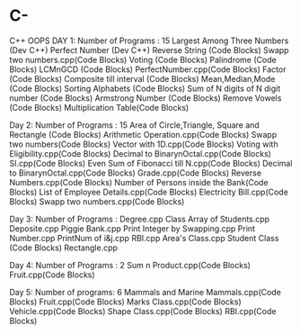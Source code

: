 # C-
C++ OOPS
DAY 1:
Number of Programs : 15
 Largest Among Three Numbers (Dev C++)
 Perfect Number (Dev C++)
 Reverse String (Code Blocks)
 Swapp two numbers.cpp(Code Blocks)
 Voting (Code Blocks)
 Palindrome (Code Blocks)
 LCMnGCD (Code Blocks)
 PerfectNumber.cpp(Code Blocks)
 Factor (Code Blocks)
 Composite till interval (Code Blocks)
 Mean,Median,Mode (Code Blocks)
 Sorting Alphabets (Code Blocks)
 Sum of N digits of N digit number (Code Blocks)
 Armstrong Number (Code Blocks)
 Remove Vowels (Code Blocks)
 Multiplication Table(Code Blocks)
 
Day 2:
Number of Programs : 15
  Area of Circle,Triangle, Square and Rectangle (Code Blocks)
  Arithmetic Operation.cpp(Code Blocks)
  Swapp two numbers(Code Blocks)
  Vector with 1D.cpp(Code Blocks)
  Voting with Eligibility.cpp(Code Blocks)
  Decimal to BinarynOctal.cpp(Code Blocks)
  SI.cpp(Code Blocks)
  Even Sum of Fibonacci till N.cpp(Code Blocks)
  Decimal to BinarynOctal.cpp(Code Blocks)
  Grade.cpp(Code Blocks)
  Reverse Numbers.cpp(Code Blocks)
  Number of Persons inside the Bank(Code Blocks)
  List of Employee Details.cpp(Code Blocks)
  Electricity Bill.cpp(Code Blocks)
  Swapp two numbers.cpp(Code Blocks)
  
  
Day 3:
Number of Programs :
  Degree.cpp
  Class Array of Students.cpp
  Deposite.cpp
  Piggie Bank.cpp
  Print Integer by Swapping.cpp
  Print Number.cpp
  PrintNum of i&j.cpp
  RBI.cpp
  Area's Class.cpp
  Student Class (Code Blocks)
  Rectangle.cpp
  
 Day 4:
 Number of Programs : 2
   Sum n Product.cpp(Code Blocks)
   Fruit.cpp(Code Blocks)
   
 Day 5:
 Number of programs: 6
   Mammals and Marine Mammals.cpp(Code Blocks)
   Fruit.cpp(Code Blocks)
   Marks Class.cpp(Code Blocks)
   Vehicle.cpp(Code Blocks)
   Shape Class.cpp(Code Blocks)
   RBI.cpp(Code Blocks)
  
